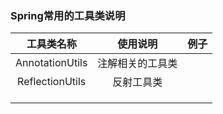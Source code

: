 ### Spring常用的工具类说明

|   工具类名称    |     使用说明     | 例子 |
| :-------------: | :--------------: | :--: |
| AnnotationUtils | 注解相关的工具类 |      |
| ReflectionUtils |    反射工具类    |      |
|                 |                  |      |
|                 |                  |      |
|                 |                  |      |

